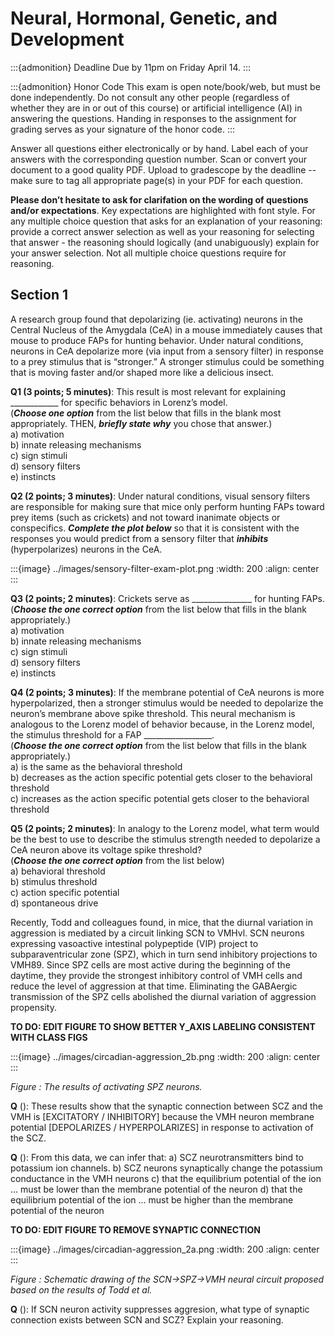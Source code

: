 # Neural, Hormonal, Genetic, and Development


:::{admonition} Deadline
Due by 11pm on Friday April 14.
:::

:::{admonition} Honor Code
This exam is open note/book/web, but must be done independently. Do not consult any other people (regardless of whether they are in or out of this course) or artificial intelligence (AI) in answering the questions. Handing in responses to the assignment for grading serves as your signature of the honor code.
:::

Answer all questions either electronically or by hand. Label each of your answers with the corresponding question number. Scan or convert your document to a good quality PDF. Upload to gradescope by the deadline -- make sure to tag all appropriate page(s) in your PDF for each question. 

**Please don’t hesitate to ask for clarifation on the wording of questions and/or expectations**. Key expectations are highlighted with font style. For any multiple choice question that asks for an explanation of your reasoning: provide a correct answer selection as well as your reasoning for selecting that answer - the reasoning should logically (and unabiguously) explain for your answer selection. Not all multiple choice questions require for reasoning.


## Section 1

A research group found that depolarizing (ie. activating) neurons in the Central Nucleus of the Amygdala (CeA) in a mouse immediately causes that mouse to produce FAPs for hunting behavior. Under natural conditions, neurons in CeA depolarize more (via input from a sensory filter) in response to a prey stimulus that is “stronger.” A stronger stimulus could be something that is moving faster and/or shaped more like a delicious insect. 

**Q1 (3 points; 5 minutes)**: This result is most relevant for explaining ____________ for specific behaviors in Lorenz’s model.  
(***Choose one option*** from the list below that fills in the blank most appropriately. THEN, ***briefly state why*** you chose that answer.)  
a) motivation  
b) innate releasing mechanisms  
c) sign stimuli  
d) sensory filters  
e) instincts


**Q2 (2 points; 3 minutes)**: Under natural conditions, visual sensory filters are responsible for making sure that mice only perform hunting FAPs toward prey items (such as crickets) and not toward inanimate objects or conspecifics. ***Complete the plot below*** so that it is consistent with the responses you would predict from a sensory filter that ***inhibits*** (hyperpolarizes) neurons in the CeA. 

:::{image} ../images/sensory-filter-exam-plot.png
:width: 200
:align: center
:::


**Q3 (2 points; 2 minutes)**: Crickets serve as _______________ for hunting FAPs.  
(***Choose the one correct option*** from the list below that fills in the blank appropriately.)  
a) motivation  
b) innate releasing mechanisms  
c) sign stimuli  
d) sensory filters  
e) instincts

**Q4 (2 points; 3 minutes)**: If the membrane potential of CeA neurons is more hyperpolarized, then a stronger stimulus would be needed to depolarize the neuron’s membrane above spike threshold. 
This neural mechanism is analogous to the Lorenz model of behavior because, in the Lorenz model, the stimulus threshold for a FAP _________________.  
(***Choose the one correct option*** from the list below that fills in the blank appropriately.)  
a) is the same as the behavioral threshold  
b) decreases as the action specific potential gets closer to the behavioral threshold  
c) increases as the action specific potential gets closer to the behavioral threshold

**Q5 (2 points; 2 minutes)**: In analogy to the Lorenz model, what term would be the best to use to describe the stimulus strength needed to depolarize a CeA neuron above its voltage spike threshold?  
(***Choose the one correct option*** from the list below)  
a) behavioral threshold  
b) stimulus threshold  
c) action specific potential  
d) spontaneous drive


Recently, Todd and colleagues found, in mice, that the diurnal variation in aggression is mediated by a circuit linking SCN to VMHvl. SCN neurons expressing vasoactive intestinal polypeptide (VIP) project to subparaventricular zone (SPZ), which in turn send inhibitory projections to VMH89. Since SPZ cells are most active during the beginning of the daytime, they provide the strongest inhibitory control of VMH cells and reduce the level of aggression at that time. Eliminating the GABAergic transmission of the SPZ cells abolished the diurnal variation of aggression propensity. 

  

**TO DO: EDIT FIGURE TO SHOW BETTER Y_AXIS LABELING CONSISTENT WITH CLASS FIGS**

:::{image} ../images/circadian-aggression_2b.png
:width: 200
:align: center
:::

*Figure : The results of activating SPZ neurons.* 

**Q** (): These results show that the synaptic connection between SCZ and the VMH is [EXCITATORY / INHIBITORY] because the VMH neuron membrane potential [DEPOLARIZES / HYPERPOLARIZES] in response to activation of the SCZ. 

**Q** (): From this data, we can infer that:
a) SCZ neurotransmitters bind to potassium ion channels.
b) SCZ neurons synaptically change the potassium conductance in the VMH neurons
c) that the equilibrium potential of the ion ... must be lower than the membrane potential of the neuron
d) that the equilibrium potential of the ion ... must be higher than the membrane potential of the neuron

**TO DO: EDIT FIGURE TO REMOVE SYNAPTIC CONNECTION**

:::{image} ../images/circadian-aggression_2a.png
:width: 200
:align: center
:::

*Figure : Schematic drawing of the SCN→SPZ→VMH neural circuit proposed based on the results of Todd et al.* 

**Q** (): If SCN neuron activity suppresses aggresion, what type of synaptic connection exists between SCN and SCZ? Explain your reasoning. 
